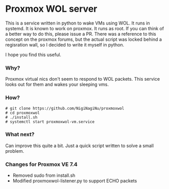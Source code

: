 # Proxmox WOL server

This is a service written in python to wake VMs using WOL. It runs in systemd. It is known to work on proxmox. It runs as root. If you can think of a better way to do this, please issue a PR. There was a reference to this concept on the proxmox forums, but the actual script was locked behind a regisration wall, so I decided to write it myself in python.

I hope you find this useful.

### Why?

Proxmox virtual nics don't seem to respond to WOL packets. This service looks out for them and wakes your sleeping vms.

### How?

```
# git clone https://github.com/NigiNagiNu/proxmoxwol
# cd proxmoxwol
# ./install.sh
# systemctl start proxmoxwol-vm.service
```

### What next?

Can improve this quite a bit. Just a quick script written to solve a small problem.

### Changes for Proxmox VE 7.4
* Removed sudo from install.sh
* Modified proxmoxwol-listener.py to support ECHO packets
